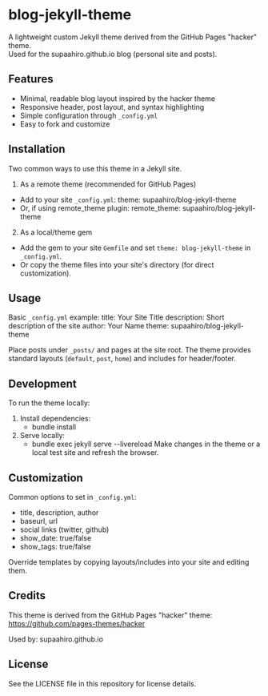 # blog-jekyll-theme

A lightweight custom Jekyll theme derived from the GitHub Pages "hacker" theme.  
Used for the supaahiro.github.io blog (personal site and posts).

## Features
- Minimal, readable blog layout inspired by the hacker theme
- Responsive header, post layout, and syntax highlighting
- Simple configuration through `_config.yml`
- Easy to fork and customize

## Installation

Two common ways to use this theme in a Jekyll site.

1) As a remote theme (recommended for GitHub Pages)
- Add to your site `_config.yml`:
  theme: supaahiro/blog-jekyll-theme
- Or, if using remote_theme plugin:
  remote_theme: supaahiro/blog-jekyll-theme

2) As a local/theme gem
- Add the gem to your site `Gemfile` and set `theme: blog-jekyll-theme` in `_config.yml`.
- Or copy the theme files into your site's directory (for direct customization).

## Usage

Basic `_config.yml` example:
title: Your Site Title
description: Short description of the site
author: Your Name
theme: supaahiro/blog-jekyll-theme

Place posts under `_posts/` and pages at the site root. The theme provides standard layouts (`default`, `post`, `home`) and includes for header/footer.

## Development

To run the theme locally:
1. Install dependencies:
   - bundle install
2. Serve locally:
   - bundle exec jekyll serve --livereload
Make changes in the theme or a local test site and refresh the browser.

## Customization

Common options to set in `_config.yml`:
- title, description, author
- baseurl, url
- social links (twitter, github)
- show_date: true/false
- show_tags: true/false

Override templates by copying layouts/includes into your site and editing them.

## Credits

This theme is derived from the GitHub Pages "hacker" theme:
https://github.com/pages-themes/hacker

Used by: supaahiro.github.io

## License

See the LICENSE file in this repository for license details.

<!-- Maintainer: supaahiro -->